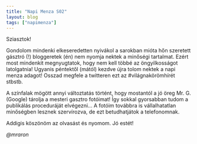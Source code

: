 ```yaml
---
title: "Napi Menza S02"
layout: blog
tags: ["napimenza"]
---
```



Sziasztok!

Gondolom mindenki elkeseredetten nyivákol a sarokban mióta hőn szeretett gásztró (!) bloggeretek (én) nem nyomja nektek a minőségi tartalmat. Ezért most mindenkit megnyugtatok, hogy nem kell többé az öngyilkosságot latolgatnia! Ugyanis péntektől (mától) kezdve újra tolom nektek a napi menza adagot! Osszad megfele a twitteren ezt az #világnakörömhírét stbstb.

A színfalak mögött annyi változtatás történt, hogy mostantól a jó öreg Mr. G. (Google) tárolja a mesteri gasztro fotóimat! Így sokkal gyorsabban tudom a publikálás proceduráját elvégezni... A fotóim továbbra is vállalhatatlan minőségben lesznek szervírozva, de ezt betudhatjátok a telefonomnak.

Addigis köszönöm az olvasást és nyomom. Jó estét!

<i>@mraron</i>
